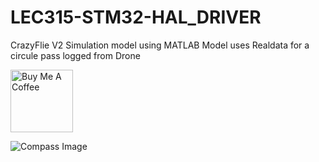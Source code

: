 # LEC315-STM32-HAL_DRIVER

CrazyFlie V2 Simulation model using MATLAB
Model uses Realdata for a circule pass logged from Drone 


<a href="https://www.buymeacoffee.com/mrjo3" target="_blank"><img src="https://cdn.buymeacoffee.com/buttons/default-orange.png" alt="Buy Me A Coffee" width="100px" ></a>


![Compass Image](https://github.com/Mr-JoE1/CrazyFlie-matlab-simulation.git/output.jpg)

